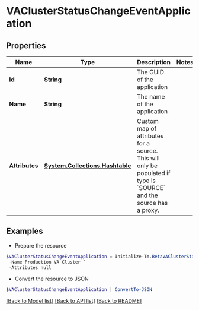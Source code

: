 # VAClusterStatusChangeEventApplication
## Properties

Name | Type | Description | Notes
------------ | ------------- | ------------- | -------------
**Id** | **String** | The GUID of the application | 
**Name** | **String** | The name of the application | 
**Attributes** | [**System.Collections.Hashtable**](AnyType.md) | Custom map of attributes for a source.  This will only be populated if type is &#x60;SOURCE&#x60; and the source has a proxy. | 

## Examples

- Prepare the resource
```powershell
$VAClusterStatusChangeEventApplication = Initialize-Tm.BetaVAClusterStatusChangeEventApplication  -Id 2c9180866166b5b0016167c32ef31a66 `
 -Name Production VA Cluster `
 -Attributes null
```

- Convert the resource to JSON
```powershell
$VAClusterStatusChangeEventApplication | ConvertTo-JSON
```

[[Back to Model list]](../README.md#documentation-for-models) [[Back to API list]](../README.md#documentation-for-api-endpoints) [[Back to README]](../README.md)


